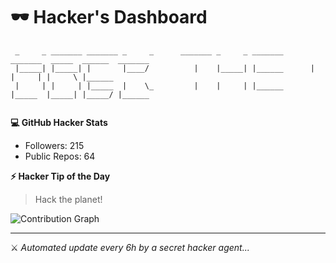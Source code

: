 
# 🕶️ Hacker's Dashboard

```
 _     _ _______ _______ _     _      _______ _     _ _______      _______  _____  ______  _______
 |_____| |_____| |       |____/          |    |_____| |______      |       |     | |     \ |______
 |     | |     | |_____  |    \_         |    |     | |______      |_____  |_____| |_____/ |______
                                                                                                  
```

**💻 GitHub Hacker Stats**
- Followers: 215
- Public Repos: 64

<!-- BLOG-POST-LIST:START -->

<!-- BLOG-POST-LIST:END -->

**⚡ Hacker Tip of the Day**  
> Hack the planet!

![Contribution Graph](https://github-readme-activity-graph.vercel.app/graph?username=mdabir1203&theme=tokyo-night)

---
⚔️ *Automated update every 6h by a secret hacker agent...*
